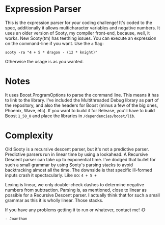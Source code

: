 # Expression Parser

This is the expression parser for your coding challenge! It's coded to the spec, additionally
it allows multicharacter variables and negative numbers. It uses an older version of Sooty,
my compiler front-end, because, well, it works. New Sooty(tm) has teething issues. You can
execute an expression on the command-line if you want. Use the `a` flag:

```
sooty -ra "4 + 5 * dragon - (12 * knight)"
```

Otherwise the usage is as you wanted.

# Notes

It uses Boost.ProgramOptions to parse the command line. This means it has to link to the
library. I've included the Multithreaded Debug library as part of the repository, and also
the headers for Boost (minus a few of the big ones, Phoenix, Wave, etc). If you want to build
it for Release, you'll have to build Boost `1_50_0` and place the libraries in
`/dependencies/boost/lib`.

# Complexity

Old Sooty is a recursive descent parser, but it's not a predictive parser. Predictive parsers
run in linear time by using a lookahead. A Recursive Descent parser can take up to exponential
time. I've dodged that bullet for such a small grammar by using Sooty's parsing stacks to avoid
backtracking almost all the time. The downside is that specific ill-formed inputs crash it
spectacularly. Like so: `4 + 5 +`

Lexing is linear, we only double-check dashes to determine negative numbers from subtraction.
Parsing is, as mentioned, close to linear as possible for a Recursive Descent parser. I
actually think that for such a small grammar as this it is wholly linear. Those stacks.

If you have any problems getting it to run or whatever, contact me! :D

`- Joanthan`


